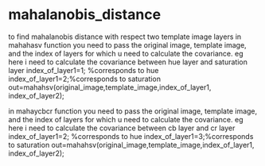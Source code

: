 # mahalanobis_distance
to find mahalanobis distance with respect two template image layers 
in mahahasv function you need to pass the original image, template image, and the index of layers for which u need to calculate the covariance.
eg here i need to calculate the covariance between hue layer and saturation layer
index_of_layer1=1; %corresponds to hue
index_of_layer1=2;%corresponds to saturation
out=mahahsv(original_image,template_image,index_of_layer1, index_of_layer2);

in mahaycbcr function you need to pass the original image, template image, and the index of layers for which u need to calculate the covariance.
eg here i need to calculate the covariance between cb layer and cr layer
index_of_layer1=2; %corresponds to hue
index_of_layer1=3;%corresponds to saturation
out=mahahsv(original_image,template_image,index_of_layer1, index_of_layer2);
